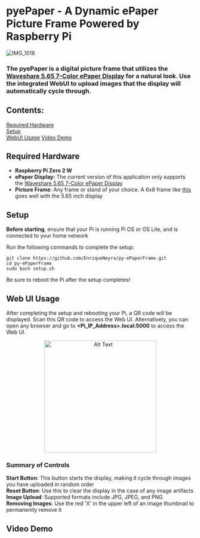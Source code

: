 # pyePaper - A Dynamic ePaper Picture Frame Powered by Raspberry Pi

![IMG_1018](https://github.com/user-attachments/assets/1bd1e7ef-88f7-4934-b615-8c36d0d4ea9e)

### The pyePaper is a digital picture frame that utilizes the **[Waveshare 5.65 7-Color ePaper Display](https://www.waveshare.com/5.65inch-e-paper-module-f.htm)** for a natural look. Use the integrated WebUI to upload images that the display will automatically cycle through.

## Contents:
[Required Hardware](#required-hardware-and-assembly)  
[Setup](#setup)  
[WebUI Usage](#using-the-web-ui)
[Video Demo](#video-demo)

## Required Hardware

- **Raspberry Pi Zero 2 W**
- **ePaper Display:** The current version of this application only supports the [Waveshare 5.65 7-Color ePaper Display](https://www.waveshare.com/5.65inch-e-paper-module-f.htm)
- **Picture Frame**: Any frame or stand of your choice. A 6x8 frame like [this](https://www.amazon.com/dp/B0D24P42SM?ref=ppx_yo2ov_dt_b_fed_asin_title&th=1) goes well with the 5.65 inch display

## Setup

**Before starting**, ensure that your Pi is running Pi OS or OS Lite, and is connected to your home network

Run the following commands to complete the setup:
```
git clone https://github.com/EnriqueNeyra/py-ePaperFrame.git 
cd py-ePaperFrame
sudo bash setup.sh
```

Be sure to reboot the Pi after the setup completes!

## Web UI Usage
After completing the setup and rebooting your Pi, a QR code will be displayed. Scan this QR code to access the Web UI. Alternatively, you can open any browser and go to **<Pi_IP_Address>.local:5000** to access the Web UI.

<p align="center">
<img src="https://github.com/user-attachments/assets/539b5ac4-83e3-44b7-b96b-35676409df7b" alt="Alt Text" width="300" >
</p>

### Summary of Controls
**Start Button**: This button starts the display, making it cycle through images you have uploaded in random order  
**Reset Button**: Use this to clear the display in the case of any image artifacts  
**Image Upload**: Supported formats include JPG, JPEG, and PNG  
**Removing Images**: Use the red 'X' in the upper left of an image thumbnail to permanently remove it

## Video Demo



